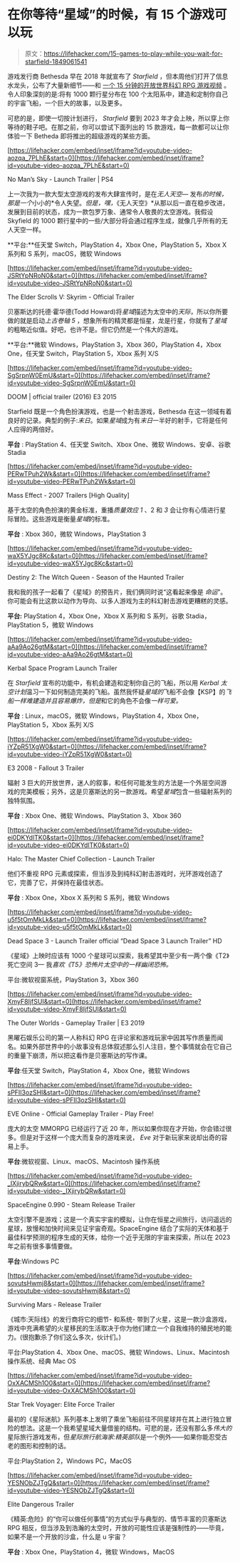 # 在你等待“星域”的时候，有 15 个游戏可以玩

> 原文：<https://lifehacker.com/15-games-to-play-while-you-wait-for-starfield-1849061541>

游戏发行商 Bethesda 早在 2018 年就宣布了 *Starfield* ，但本周他们打开了信息水龙头，公布了大量新细节——和 [一个 15 分钟的开放世界科幻 RPG 游戏视频](https://www.youtube.com/watch?v=zmb2FJGvnAw&t=4s) 。令人印象深刻的是:将有 1000 颗行星分布在 100 个太阳系中，建造和定制你自己的宇宙飞船，一个巨大的故事，以及更多。

可悲的是，即使一切按计划进行， *Starfield* 要到 2023 年才会上映，所以穿上你等待的鞋子吧。在那之前，你可以尝试下面列出的 15 款游戏，每一款都可以让你体验一下 Betheda 即将推出的超级游戏的某些方面。

 [https://lifehacker.com/embed/inset/iframe?id=youtube-video-aozqa_7PLhE&start=0](https://lifehacker.com/embed/inset/iframe?id=youtube-video-aozqa_7PLhE&start=0)

<figcaption class="sc-1ptbguh-0 hxeMec caption">No Man’s Sky - Launch Trailer | PS4</figcaption> 

上一次我为一款大型太空游戏的发布大肆宣传时，是在*无人天空—* 发布*的时候，那是一个*小小的*令人失望。*但是，嘿，*《无人天空》*从那以后一直在稳步改进，发展到目前的状态，成为一款包罗万象、通常令人敬畏的太空游戏。我假设 Skyfield 的 1000 颗行星中的一些/大部分将会通过程序生成，就像几乎所有的无人天空一样。

**平台:**任天堂 Switch，PlayStation 4，Xbox One，PlayStation 5，Xbox X 系列和 S 系列，macOS，微软 Windows

 [https://lifehacker.com/embed/inset/iframe?id=youtube-video-JSRtYpNRoN0&start=0](https://lifehacker.com/embed/inset/iframe?id=youtube-video-JSRtYpNRoN0&start=0)

<figcaption class="sc-1ptbguh-0 hxeMec caption">The Elder Scrolls V: Skyrim - Official Trailer</figcaption> 

贝塞斯达的托德·霍华德(Todd Howard)将*星域*描述为太空中的*天际*，所以你所要做的就是启动*上古卷轴 5* ，想象所有的精灵都是恒星，龙是行星，你就有了*星域*的粗略近似值。好吧，也许不是。但它仍然是一个伟大的游戏。

**平台:**微软 Windows，PlayStation 3，Xbox 360，PlayStation 4，Xbox One，任天堂 Switch，PlayStation 5，Xbox 系列 X/S

 [https://lifehacker.com/embed/inset/iframe?id=youtube-video-SgSrpnW0EmU&start=0](https://lifehacker.com/embed/inset/iframe?id=youtube-video-SgSrpnW0EmU&start=0)

<figcaption class="sc-1ptbguh-0 hxeMec caption">DOOM | official trailer (2016) E3 2015</figcaption> 

Starfield 既是一个角色扮演游戏，也是一个射击游戏，Bethesda 在这一领域有着良好的记录。典型的例子:*末日*。如果*星域*成为有*末日*一半好的射手，它将是任何人应得的两倍好。

**平台** : PlayStation 4、任天堂 Switch、Xbox One、微软 Windows、安卓、谷歌 Stadia

 [https://lifehacker.com/embed/inset/iframe?id=youtube-video-PERwTPuh2Wk&start=0](https://lifehacker.com/embed/inset/iframe?id=youtube-video-PERwTPuh2Wk&start=0)

<figcaption class="sc-1ptbguh-0 hxeMec caption">Mass Effect - 2007 Trailers [High Quality]</figcaption> 

基于太空的角色扮演的黄金标准，重播*质量效应 1* 、2 和 *3* 会让你有心情进行星际冒险。这些游戏是衡量*星域*的标准。

**平台** : Xbox 360，微软 Windows，PlayStation 3

 [https://lifehacker.com/embed/inset/iframe?id=youtube-video-waX5YJgc8Kc&start=0](https://lifehacker.com/embed/inset/iframe?id=youtube-video-waX5YJgc8Kc&start=0)

<figcaption class="sc-1ptbguh-0 hxeMec caption">Destiny 2: The Witch Queen - Season of the Haunted Trailer</figcaption> 

我和我的孩子一起看了《星域》的预告片，我们俩同时说“这看起来像是 *命运*”。你可能会有比这款以动作为导向、以多人游戏为主的科幻射击游戏更糟糕的灵感。

**平台:** PlayStation 4，Xbox One，Xbox X 系列和 S 系列，谷歌 Stadia，PlayStation 5，微软 Windows

 [https://lifehacker.com/embed/inset/iframe?id=youtube-video-aAa9Ao26gtM&start=0](https://lifehacker.com/embed/inset/iframe?id=youtube-video-aAa9Ao26gtM&start=0)

<figcaption class="sc-1ptbguh-0 hxeMec caption">Kerbal Space Program Launch Trailer</figcaption> 

在 *Starfield* 宣布的功能中，有机会建造和定制你自己的飞船，所以用 *Kerbal 太空计划*温习一下如何制造完美的飞船。虽然我怀疑*星域的*飞船不会像【KSP】的*飞船一样难建造并且容易爆炸，但是*和它的角色不会像*一样可爱。*

**平台** : Linux，macOS，微软 Windows，PlayStation 4，Xbox One，PlayStation 5，Xbox 系列 X/S

 [https://lifehacker.com/embed/inset/iframe?id=youtube-video-iYZpR51XgW0&start=0](https://lifehacker.com/embed/inset/iframe?id=youtube-video-iYZpR51XgW0&start=0)

<figcaption class="sc-1ptbguh-0 hxeMec caption">E3 2008 - Fallout 3 Trailer</figcaption> 

辐射 3 巨大的开放世界，迷人的叙事，和任何可能发生的方法是一个外层空间游戏的完美模板；另外，这是贝塞斯达的另一款游戏。希望*星域*包含一些辐射系列的独特氛围。

**平台** : Xbox One、微软 Windows、PlayStation 3、Xbox 360

 [https://lifehacker.com/embed/inset/iframe?id=youtube-video-ei0DKYdlTK0&start=0](https://lifehacker.com/embed/inset/iframe?id=youtube-video-ei0DKYdlTK0&start=0)

<figcaption class="sc-1ptbguh-0 hxeMec caption">Halo: The Master Chief Collection - Launch Trailer</figcaption> 

他们不重视 RPG 元素或探索，但当涉及到纯科幻射击游戏时，光环游戏创造了它，完善了它，并保持在最佳状态。

**平台** : Xbox One，Xbox X 系列和 S 系列，微软 Windows

 [https://lifehacker.com/embed/inset/iframe?id=youtube-video-u5f5tOmMkLk&start=0](https://lifehacker.com/embed/inset/iframe?id=youtube-video-u5f5tOmMkLk&start=0)

<figcaption class="sc-1ptbguh-0 hxeMec caption">Dead Space 3 - Launch Trailer official “Dead Space 3 Launch Trailer” HD</figcaption> 

《星域》上映时应该有 1000 个星球可以探索，我希望其中至少有一两个像《T2》死亡空间 3— 我*喜欢《T5》恐怖片太空中的一样幽闭恐怖。*

平台:微软视窗系统，PlayStation 3，Xbox 360

 [https://lifehacker.com/embed/inset/iframe?id=youtube-video-XmyF8IjfSUI&start=0](https://lifehacker.com/embed/inset/iframe?id=youtube-video-XmyF8IjfSUI&start=0)

<figcaption class="sc-1ptbguh-0 hxeMec caption">The Outer Worlds - Gameplay Trailer | E3 2019</figcaption> 

黑曜石娱乐公司的第一人称科幻 RPG 在评论家和游戏玩家中因其写作质量而闻名。如果外部世界中的小故事没有总体叙述那么引人注目，整个事情就会在它自己的重量下崩溃，所以把这看作是贝塞斯达的写作课。

**平台**:任天堂 Switch，PlayStation 4，Xbox One，微软 Windows

 [https://lifehacker.com/embed/inset/iframe?id=youtube-video-sPFII3ozSHI&start=0](https://lifehacker.com/embed/inset/iframe?id=youtube-video-sPFII3ozSHI&start=0)

<figcaption class="sc-1ptbguh-0 hxeMec caption">EVE Online - Official Gameplay Trailer - Play Free!</figcaption> 

庞大的太空 MMORPG 已经运行了近 20 年，所以如果你现在才开始，你会错过很多。但是对于这样一个庞大而复杂的游戏来说， *Eve* 对于新玩家来说却出奇的容易上手。

**平台**:微软视窗、Linux、macOS、Macintosh 操作系统

 [https://lifehacker.com/embed/inset/iframe?id=youtube-video-_IXjirybQRw&start=0](https://lifehacker.com/embed/inset/iframe?id=youtube-video-_IXjirybQRw&start=0)

<figcaption class="sc-1ptbguh-0 hxeMec caption">SpaceEngine 0.990 - Steam Release Trailer</figcaption> 

太空引擎不是游戏；这是一个真实宇宙的模拟，让你在恒星之间旅行，访问遥远的星球，放慢和加快时间来见证宇宙奇观。SpaceEngine 结合了实际的天体和基于最佳科学预测的程序生成的天体，给你一个近乎无限的宇宙来探索，所以在 2023 年之前有很多事情要做。

**平台**:Windows PC

 [https://lifehacker.com/embed/inset/iframe?id=youtube-video-sovutsHwmj8&start=0](https://lifehacker.com/embed/inset/iframe?id=youtube-video-sovutsHwmj8&start=0)

<figcaption class="sc-1ptbguh-0 hxeMec caption">Surviving Mars - Release Trailer</figcaption> 

《城市:天际线》的发行商将它的细节- 和系统- 带到了火星，这是一款沙盒游戏，游戏中充满希望的火星移民的生活取决于你为他们建立一个自我维持的殖民地的能力。(很抱歉杀了你们这么多次，伙计们。)

平台:PlayStation 4、Xbox One、macOS、微软 Windows、Linux、Macintosh 操作系统、经典 Mac OS

 [https://lifehacker.com/embed/inset/iframe?id=youtube-video-OxXACMSh1O0&start=0](https://lifehacker.com/embed/inset/iframe?id=youtube-video-OxXACMSh1O0&start=0)

<figcaption class="sc-1ptbguh-0 hxeMec caption">Star Trek Voyager: Elite Force Trailer</figcaption> 

最初的《星际迷航》系列基本上发明了乘坐飞船前往不同星球并在其上进行独立冒险的想法。这是一个我希望星域大量借鉴的结构。可悲的是，还没有那么多*伟大的*星际旅行游戏发布，但*星际旅行航海家:精英部队*是一个例外——如果你能忍受古老的图形和控制的话。

平台:PlayStation 2，Windows PC，MacOS

 [https://lifehacker.com/embed/inset/iframe?id=youtube-video-YESNObZJTgQ&start=0](https://lifehacker.com/embed/inset/iframe?id=youtube-video-YESNObZJTgQ&start=0)

<figcaption class="sc-1ptbguh-0 hxeMec caption">Elite Dangerous Trailer</figcaption> 

《精英:危险》的“你可以做任何事情”的方式似乎与典型的、情节丰富的贝塞斯达 RPG 相反，但当涉及到浩瀚的太空时，开放的可能性应该是强制性的——毕竟，如果不是一个开放的沙盒，什么是 u 宇宙？

**平台** : Xbox One，PlayStation 4，微软 Windows，MacOS